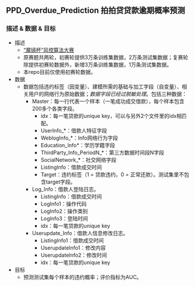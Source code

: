 ## PPD_Overdue_Prediction 拍拍贷贷款逾期概率预测
### 描述 & 数据 & 目标
- 描述
    - [“魔镜杯”风控算法大赛](https://www.kesci.com/apps/home/competition/56cd5f02b89b5bd026cb39c9/content)
    - 原赛题共两轮，初赛轮提供3万条训练集数据，2万条测试集数据；复赛轮除提供初赛轮数据外，新增3万条训练集数据，1万条测试集数据。
    - 本repo目前仅使用初赛轮数据。
- 数据
    - 数据包括违约标签（因变量）、建模所需的基础与加工字段（自变量）、相关用户的网络行为原始数据；*数据字段已经过脱敏处理*。包括三种数据：
        - Master：每一行代表一个样本（一笔成功成交借款），每个样本包含200多个各类字段。
            - idx：每一笔贷款的unique key，可以与另外2个文件里的idx相匹配。
            - UserInfo_*：借款人特征字段
            - WeblogInfo_*：Info网络行为字段
            - Education_Info*：学历学籍字段
            - ThirdParty_Info_PeriodN_*：第三方数据时间段N字段
            - SocialNetwork_*：社交网络字段
            - ListingInfo：借款成交时间
            - Target：违约标签（1 = 贷款违约，0 = 正常还款）。测试集里不包含target字段。
        - Log_Info：借款人登陆日志。
            - ListingInfo：借款成交时间
            - LogInfo1：操作代码
            - LogInfo2：操作类别
            - LogInfo3：登陆时间
            - idx：每一笔贷款的unique key
        - Userupdate_Info：借款人信息修改日志。
            - ListingInfo1：借款成交时间
            - UserupdateInfo1：修改内容
            - UserupdateInfo2：修改时间
            - idx：每一笔贷款的unique key
- 目标
    - 预测测试集每个样本的违约概率；评价指标为AUC。